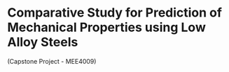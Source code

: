 # Comparative Study for Prediction of Mechanical Properties using Low Alloy Steels
(Capstone Project - MEE4009)
